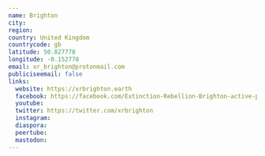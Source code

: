 ```yaml
---
name: Brighton
city:
region:
country: United Kingdom
countrycode: gb
latitude: 50.827778
longitude: -0.152778
email: xr_brighton@protonmail.com
publiciseemail: false
links:
  website: https://xrbrighton.earth
  facebook: https://facebook.com/Extinction-Rebellion-Brighton-active-page-207750146812696
  youtube:
  twitter: https://twitter.com/xrbrighton
  instagram:
  diaspora:
  peertube:
  mastodon:
---
```

